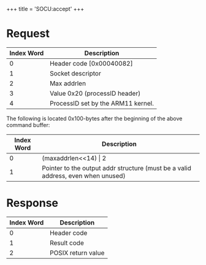 +++
title = 'SOCU:accept'
+++

# Request

| Index Word | Description                        |
|------------|------------------------------------|
| 0          | Header code \[0x00040082\]         |
| 1          | Socket descriptor                  |
| 2          | Max addrlen                        |
| 3          | Value 0x20 (processID header)      |
| 4          | ProcessID set by the ARM11 kernel. |

The following is located 0x100-bytes after the beginning of the above
command buffer:

| Index Word | Description                                                                      |
|------------|----------------------------------------------------------------------------------|
| 0          | (maxaddrlen\<\<14) \| 2                                                          |
| 1          | Pointer to the output addr structure (must be a valid address, even when unused) |

# Response

| Index Word | Description        |
|------------|--------------------|
| 0          | Header code        |
| 1          | Result code        |
| 2          | POSIX return value |

